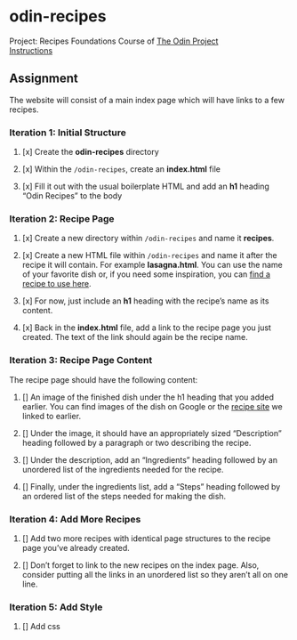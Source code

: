 # odin-recipes

Project: Recipes
Foundations Course of [The Odin Project](https://theodinproject.com)  
[Instructions](https://theodinproject.com/lessons/foundations-recipes)

## Assignment

The website will consist of a main index page which will have links to a few recipes.

### Iteration 1: Initial Structure

1. [x] Create the **odin-recipes** directory

1. [x] Within the `/odin-recipes`, create an **index.html** file

1. [x] Fill it out with the usual boilerplate HTML and add an **h1** heading “Odin Recipes” to the body

### Iteration 2: Recipe Page

1. [x] Create a new directory within `/odin-recipes` and name it **recipes**.

1. [x] Create a new HTML file within `/odin-recipes` and name it after the recipe it will contain. For example **lasagna.html**. You can use the name of your favorite dish or, if you need some inspiration, you can [find a recipe to use here](https://www.allrecipes.com/).

1. [x] For now, just include an **h1** heading with the recipe’s name as its content.

1. [x] Back in the **index.html** file, add a link to the recipe page you just created. The text of the link should again be the recipe name.

### Iteration 3: Recipe Page Content

The recipe page should have the following content:

1. [] An image of the finished dish under the h1 heading that you added earlier. You can find images of the dish on Google or the [recipe site](https://www.allrecipes.com/) we linked to earlier.

1. [] Under the image, it should have an appropriately sized “Description” heading followed by a paragraph or two describing the recipe.

1. [] Under the description, add an “Ingredients” heading followed by an unordered list of the ingredients needed for the recipe.

1. [] Finally, under the ingredients list, add a “Steps” heading followed by an ordered list of the steps needed for making the dish.

### Iteration 4: Add More Recipes

1. [] Add two more recipes with identical page structures to the recipe page you’ve already created.

1. [] Don’t forget to link to the new recipes on the index page. Also, consider putting all the links in an unordered list so they aren’t all on one line.

### Iteration 5: Add Style

1. [] Add css
